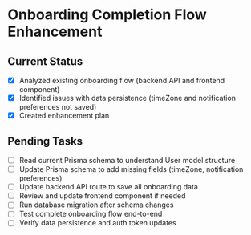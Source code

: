 # Onboarding Completion Flow Enhancement

## Current Status
- [x] Analyzed existing onboarding flow (backend API and frontend component)
- [x] Identified issues with data persistence (timeZone and notification preferences not saved)
- [x] Created enhancement plan

## Pending Tasks
- [ ] Read current Prisma schema to understand User model structure
- [ ] Update Prisma schema to add missing fields (timeZone, notification preferences)
- [ ] Update backend API route to save all onboarding data
- [ ] Review and update frontend component if needed
- [ ] Run database migration after schema changes
- [ ] Test complete onboarding flow end-to-end
- [ ] Verify data persistence and auth token updates
